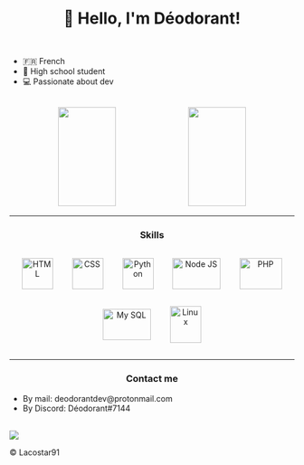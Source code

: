 <h1 align="center">👋 Hello, I'm Déodorant!</h1>

<br/>

<ul>
  <li>🇫🇷 French</li>
  <li>🏫 High school student</li>
  <li>‍💻 Passionate about dev</li>
</ul>

<br/>

<div align="center">
  <img height="175em" width="45%" src="https://github-readme-stats.vercel.app/api?username=deo7&count_private=true&show_icons=true&include_all_commits=true&theme=radical&bg_color=000000"/>
  <img height="175em" width="45%" src="https://github-readme-stats.vercel.app/api/top-langs/?username=deo7&lang=FR&theme=radical&bg_color=000000&langs_count=7"/>
    </a>
</div>
  
<hr>
  
<h3 align="center">Skills</h3>
  <div align="center">
    <img align="center" style="margin: 15px;" alt="HTML" height="55" width="55" src="https://www.blog-nouvelles-technologies.fr/wp-content/uploads/2011/01/html5-logo-1.png">
    <img align="center" style="margin: 15px;" alt="CSS" height="55" width="55" src="https://grafikart.fr/uploads/icons/css.svg">
    <img align="center" style="margin: 15px;" alt="Python" height="55" width="55" src="https://upload.wikimedia.org/wikipedia/commons/thumb/c/c3/Python-logo-notext.svg/1869px-Python-logo-notext.svg.png">
    <img align="center" style="margin: 15px;" alt="Node JS" height="55" width="85" src="https://upload.wikimedia.org/wikipedia/commons/thumb/d/d9/Node.js_logo.svg/1200px-Node.js_logo.svg.png">
    <img align="center" style="margin: 15px;" alt="PHP" height="55" width="75" src="https://upload.wikimedia.org/wikipedia/commons/thumb/2/27/PHP-logo.svg/1200px-PHP-logo.svg.png">
    <img align="center" style="margin: 15px;" alt="My SQL" height="55" width="85" src="https://upload.wikimedia.org/wikipedia/fr/thumb/6/62/MySQL.svg/1200px-MySQL.svg.png">
        <img align="center" style="margin: 15px;" alt="Linux" height="65" width="55" src="https://www.redhat.com/cms/managed-files/tux-327x360.png">
  </div>
  
<hr>
 
<h3 align="center">Contact me</h3> 
<ul>
  <li>By mail: deodorantdev@protonmail.com</li>
  <li>By Discord: Déodorant#7144</li>
</ul>
  <!-- <a href="https://www.linkedin.com/" target="_blank"><img src="https://img.shields.io/badge/-LinkedIn-%230077B5?style=for-the-badge&logo=linkedin&logoColor=white" target="_blank"></a> -->
<br/>
<img align="center" src="http://estruyf-github.azurewebsites.net/api/VisitorHit?user=deo7&repo=deo7&countColorcountColor&countColor=%FFFFFF"/>
<br/>
<p>© Lacostar91</p>

